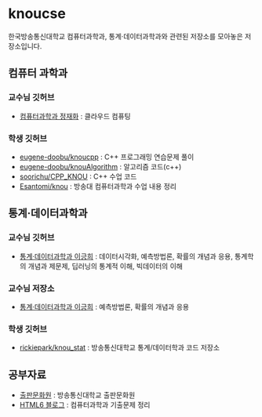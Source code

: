 # knoucse
한국방송통신대학교 컴퓨터과학과, 통계·데이터과학과와 관련된 저장소를 모아놓은 저장소입니다.

## 컴퓨터 과학과

### 교수님 깃허브
- [컴퓨터과학과 정재화](https://github.com/jaehwachung) : 클라우드 컴퓨팅 

### 학생 깃허브
- [eugene-doobu/knoucpp](https://github.com/eugene-doobu/knoucpp) : C++ 프로그래밍 연습문제 풀이
- [eugene-doobu/knouAlgorithm](https://github.com/eugene-doobu/knouAlgorithm) : 알고리즘 코드(c++)
- [soorichu/CPP_KNOU](https://github.com/soorichu/CPP_KNOU) : C++ 수업 코드
- [Esantomi/knou](https://github.com/Esantomi/knou) : 방송대 컴퓨터과학과 수업 내용 정리

## 통계·데이터과학과

### 교수님 깃허브
- [통계·데이터과학과 이긍희](https://github.com/data-better) : 데이터시각화, 예측방법론, 확률의 개념과 응용, 통계학의 개념과 제문제, 딥러닝의 통계적 이해, 빅데이터의 이해

### 교수님 저장소
- [통계·데이터과학과 이긍희](https://www.kaggle.com/dbetter) : 예측방법론, 확률의 개념과 응용

### 학생 깃허브
- [rickiepark/knou_stat](https://github.com/rickiepark/knou_stat) : 방송통신대학교 통계/데이터학과 코드 저장소

## 공부자료
- [출판문화원](https://press.knou.ac.kr/index.do) : 방송통신대학교 출판문화원
- [HTML6 블로그](https://html6.tistory.com/category/%EB%B0%A9%EC%86%A1%ED%86%B5%EC%8B%A0%EB%8C%80%ED%95%99%EA%B5%90) : 컴퓨터과학과 기출문제 정리
